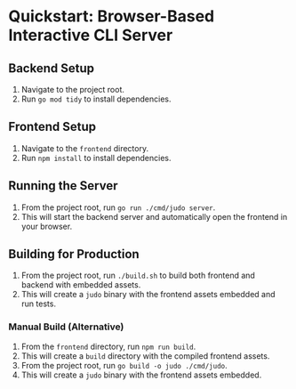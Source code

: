 # Quickstart: Browser-Based Interactive CLI Server

## Backend Setup
1. Navigate to the project root.
2. Run `go mod tidy` to install dependencies.

## Frontend Setup
1. Navigate to the `frontend` directory.
2. Run `npm install` to install dependencies.

## Running the Server
1. From the project root, run `go run ./cmd/judo server`.
2. This will start the backend server and automatically open the frontend in your browser.

## Building for Production
1. From the project root, run `./build.sh` to build both frontend and backend with embedded assets.
2. This will create a `judo` binary with the frontend assets embedded and run tests.

### Manual Build (Alternative)
1. From the `frontend` directory, run `npm run build`.
2. This will create a `build` directory with the compiled frontend assets.
3. From the project root, run `go build -o judo ./cmd/judo`.
4. This will create a `judo` binary with the frontend assets embedded.
